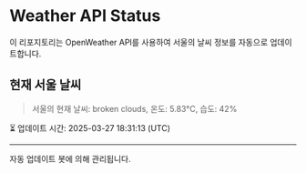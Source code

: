 
# Weather API Status

이 리포지토리는 OpenWeather API를 사용하여 서울의 날씨 정보를 자동으로 업데이트합니다.

## 현재 서울 날씨
> 서울의 현재 날씨: broken clouds, 온도: 5.83°C, 습도: 42%

⏳ 업데이트 시간: 2025-03-27 18:31:13 (UTC)

---
자동 업데이트 봇에 의해 관리됩니다.
